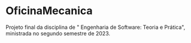 # OficinaMecanica
Projeto final da disciplina de " Engenharia de Software: Teoria e Prática", ministrada no segundo semestre de 2023.
